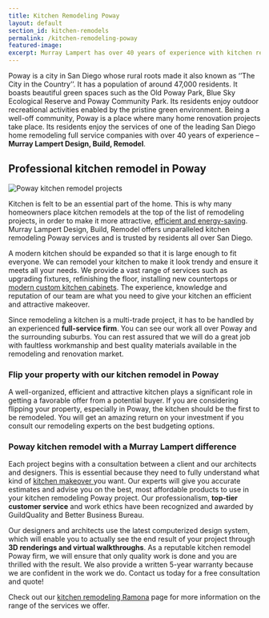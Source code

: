 ```yaml
---
title: Kitchen Remodeling Poway
layout: default
section_id: kitchen-remodels
permalink: /kitchen-remodeling-poway
featured-image:
excerpt: Murray Lampert has over 40 years of experience with kitchen remodeling in Poway, San Diego. Take your Poway kitchen remodel to the next level with us.
---
```


Poway is a city in San Diego whose rural roots made it also known as ‘’The City in the Country’’. It has a population of around 47,000 residents. It boasts beautiful green spaces such as the Old Poway Park, Blue Sky Ecological Reserve and Poway Community Park. Its residents enjoy outdoor recreational activities enabled by the pristine green environment. Being a well-off community, Poway is a place where many home renovation projects take place. Its residents enjoy the services of one of the leading San Diego home remodeling full service companies with over 40 years of experience – <strong>Murray Lampert Design, Build, Remodel</strong>.

## Professional kitchen remodel in Poway

![Poway kitchen remodel projects](/uploads/brown-kitchen-remodel-after.jpg)

Kitchen is felt to be an essential part of the home. This is why many homeowners place kitchen remodels at the top of the list of remodeling projects, in order to make it more attractive, <a href="http://murraylampert.com/san-diego-green-home-construction/">efficient and energy-saving</a>. Murray Lampert Design, Build, Remodel offers unparalleled kitchen remodeling Poway services and is trusted by residents all over San Diego.

A modern kitchen should be expanded so that it is large enough to fit everyone. We can remodel your kitchen to make it look trendy and ensure it meets all your needs. We provide a vast range of services such as upgrading fixtures, refinishing the floor, installing new countertops or <a href="http://murraylampert.com/san-diego-custom-cabinet-construction-services/">modern custom kitchen cabinets</a>. The experience, knowledge and reputation of our team are what you need to give your kitchen an efficient and attractive makeover.

Since remodeling a kitchen is a multi-trade project, it has to be handled by an experienced <strong>full-service firm</strong>. You can see our work all over Poway and the surrounding suburbs. You can rest assured that we will do a great job with faultless workmanship and best quality materials available in the remodeling and renovation market.

### Flip your property with our kitchen remodel in Poway

A well-organized, efficient and attractive kitchen plays a significant role in getting a favorable offer from a potential buyer. If you are considering flipping your property, especially in Poway, the kitchen should be the first to be remodeled. You will get an amazing return on your investment if you consult our remodeling experts on the best budgeting options.

### Poway kitchen remodel with a Murray Lampert difference

Each project begins with a consultation between a client and our architects and designers. This is essential because they need to fully understand what kind of <a href="http://murraylampert.com/san-diego-kitchen-remodeling-services/">kitchen makeover </a>you want. Our experts will give you accurate estimates and advise you on the best, most affordable products to use in your kitchen remodeling Poway project. Our professionalism, <strong>top-tier customer service</strong> and work ethics have been recognized and awarded by GuildQuality and Better Business Bureau.

Our designers and architects use the latest computerized design system, which will enable you to actually see the end result of your project through <strong>3D renderings and virtual walkthroughs</strong>.
As a reputable kitchen remodel Poway firm, we will ensure that only quality work is done and you are thrilled with the result. We also provide a written 5-year warranty because we are confident in the work we do. Contact us today for a free consultation and quote!

Check out our <a href="http://murraylampert.com/kitchen-remodeling-ramona">kitchen remodeling Ramona</a> page for more information on the range of the services we offer.

